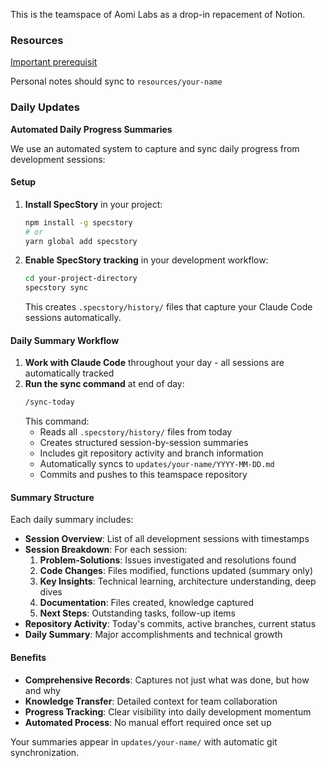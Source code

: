 This is the teamspace of Aomi Labs as a drop-in repacement of Notion.

### Resources
[Important prerequisit](resources/RESOURCES.md)

Personal notes should sync to `resources/your-name`

### Daily Updates

**Automated Daily Progress Summaries**

We use an automated system to capture and sync daily progress from development sessions:

#### Setup
1. **Install SpecStory** in your project:
   ```bash
   npm install -g specstory
   # or
   yarn global add specstory
   ```

2. **Enable SpecStory tracking** in your development workflow:
   ```bash
   cd your-project-directory
   specstory sync
   ```
   This creates `.specstory/history/` files that capture your Claude Code sessions automatically.

#### Daily Summary Workflow
1. **Work with Claude Code** throughout your day - all sessions are automatically tracked
2. **Run the sync command** at end of day:
   ```bash
   /sync-today
   ```
   This command:
   - Reads all `.specstory/history/` files from today
   - Creates structured session-by-session summaries
   - Includes git repository activity and branch information
   - Automatically syncs to `updates/your-name/YYYY-MM-DD.md`
   - Commits and pushes to this teamspace repository

#### Summary Structure
Each daily summary includes:
- **Session Overview**: List of all development sessions with timestamps
- **Session Breakdown**: For each session:
  1. **Problem-Solutions**: Issues investigated and resolutions found
  2. **Code Changes**: Files modified, functions updated (summary only)
  3. **Key Insights**: Technical learning, architecture understanding, deep dives
  4. **Documentation**: Files created, knowledge captured
  5. **Next Steps**: Outstanding tasks, follow-up items
- **Repository Activity**: Today's commits, active branches, current status
- **Daily Summary**: Major accomplishments and technical growth

#### Benefits
- **Comprehensive Records**: Captures not just what was done, but how and why
- **Knowledge Transfer**: Detailed context for team collaboration
- **Progress Tracking**: Clear visibility into daily development momentum
- **Automated Process**: No manual effort required once set up

Your summaries appear in `updates/your-name/` with automatic git synchronization. 
